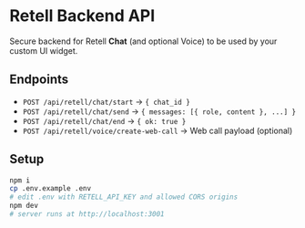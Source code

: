 # Retell Backend API

Secure backend for Retell **Chat** (and optional Voice) to be used by your custom UI widget.

## Endpoints

- `POST /api/retell/chat/start` → `{ chat_id }`
- `POST /api/retell/chat/send` → `{ messages: [{ role, content }, ...] }`
- `POST /api/retell/chat/end` → `{ ok: true }`
- `POST /api/retell/voice/create-web-call` → Web call payload (optional)

## Setup

```bash
npm i
cp .env.example .env
# edit .env with RETELL_API_KEY and allowed CORS origins
npm dev
# server runs at http://localhost:3001
```
